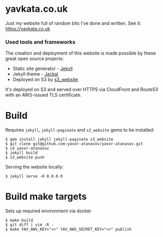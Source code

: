 # yavkata.co.uk
Just my website full of random bits I've done and written. See it: https://yavkata.co.uk

### Used tools and frameworks
The creation and deployment of this website is made possible by these great open source projects:

 * Static site generator - [Jekyll](https://github.com/jekyll/jekyll)
 * Jekyll theme - [Jackal](https://clenemt.github.io/jackal/)
 * Deployed on S3 by [s3_website](https://github.com/laurilehmijoki/s3_website)

It's deployed on S3 and served over HTTPS via CloudFront and Route53 with an AWS-issued TLS certificate.

# Build
Requires `jekyll`, `jekyll-paginate` and `s3_website` gems to be installed:

```
$ gem install jekyll jekyll-paginate s3_website
$ git clone git@github.com:yavor-atanasov/yavor-atanasov.git
$ cd yavor-atanasov
$ jekyll build
$ s3_website push
```

Serving the website locally:

```
$ jekyll serve -H 0.0.0.0
```

# Build make targets
Sets up required environment via docker
```
$ make build
$ git diff | vim -R -
$ make YAV_AWS_KEY="<>" YAV_AWS_SECRET_KEY="<>" publish
```
